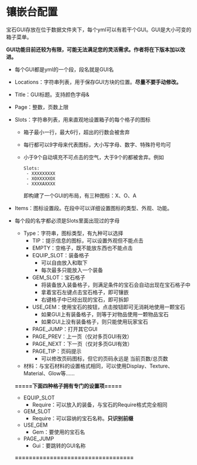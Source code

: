 # 镶嵌台配置

宝石GUI存放在位于数据文件夹下，每个yml可以有若干个GUI。GUI是大小可变的箱子菜单。

**GUI功能目前还较为有限，可能无法满足您的灵活需求。作者将在下版本加以改进。**

* 每个GUI都是yml的一个段，段名就是GUI名
* Locations：字符串列表，用于保存GUI方块的位置。**尽量不要手动修改。**
* Title：GUI标题。支持颜色字母&
* Page：整数，页数上限
* Slots：字符串列表，用来直观地设置箱子的每个格子的图标
  * 箱子最小一行，最大6行，超出的行数会被舍弃
  * 每行都可以9字母来代表图标，大小写字母、数字、特殊符号均可
  *   小于9个自动填充不可点击的空气，大于9个的都被舍弃。例如

      ```
      Slots:
       - XXXXXXXXX
       - XOXXXXXOX
       - XXXXAXXXX
      ```

      即构建了一个GUI的布局，有三种图标：X、O、A
* Items：图标设置段。在段中可以详细设置图标的类型、外观、功能。
*   每个段的名字都必须是Slots里面出现过的字母

    * Type：字符串，图标类型，有九种可以选择
      * TIP：提示信息的图标，可以设置外观但不能点击
      * EMPTY：空格子，既不能放东西也不能点击
      * EQUIP\_SLOT：装备格子
        * 可以自由放入和取下
        * 每次最多只能放入一个装备
      * GEM\_SLOT：宝石格子
        * 将装备放入装备格子，则满足条件的宝石会自动出现在宝石格子中
        * 拿着宝石左键点击宝石格子，即可镶嵌
        * 右键格子中已经出现的宝石，即可拆卸
      * USE\_GEM：使用宝石的按钮，点击按钮即可无消耗地使用一颗宝石
        * 如果GUI上有装备格子，则等于对物品使用一颗物品宝石
        * 如果GUI上没有装备格子，则只能使用玩家宝石
      * PAGE\_JUMP：打开其它GUI
      * PAGE\_PREV：上一页（仅对多页GUI有效）
      * PAGE\_NEXT：下一页（仅对多页GUI有效）
      * PAGE\_TIP：页码提示
        * 可以修改页码图标，但它的页码永远是 当前页数/总页数
    * 材料：与宝石材料的设置格式相同，可以使用Display、Texture、Material、Glow等……

    **=====下面四种格子拥有专门的设置项=====**

    * EQUIP\_SLOT
      * Require：可以放入的装备，与宝石的Require格式完全相同
    * GEM\_SLOT
      * Require：可以容纳的宝石名称。**只识别前缀**
    * USE\_GEM
      * Gem：要使用的宝石名
    * PAGE\_JUMP
      * Gui：要跳转的GUI名称

    **==================================**
